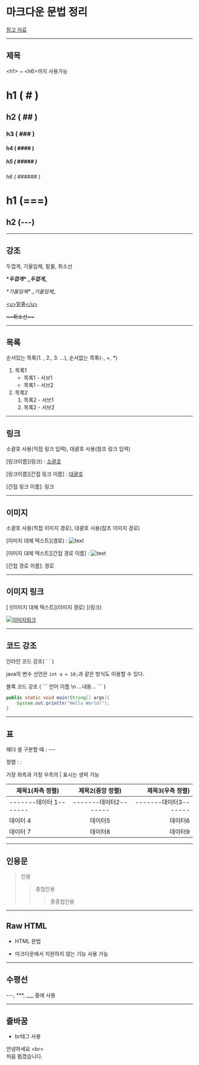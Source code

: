 # 마크다운 문법 정리
[참고 자료](https://heropy.blog/2017/09/30/markdown/)

---
## 제목
\<h1> ~ \<h6>까지 사용가능
# h1 ( # )
## h2 ( ## )
### h3 ( ### )
#### h4 ( #### )
##### h5 ( ##### )
###### h6 ( ###### )
h1 (===)
===
h2 (---)
---
---
## 강조
두껍게, 기울임체, 밑줄, 취소선

**\**두껍게\**** 
__\__두껍게\____

*\*기울임체\**
_\_기울임체\__

<u>\<u>밑줄\</u></u>

~~\~~취소선\~~~~

---


## 목록 
순서있는 목록(1. , 2., 3. ...), 순서없는 목록(-, +, *)

1. 목록1
    - 목록1 - 서브1
    - 목록1 - 서브2
2. 목록2
    1. 목록2 - 서브1
    2. 목록2 - 서브2
---


## 링크
소괄호 사용(직접 링크 입력), 대괄호 사용(참조 링크 입력)

\[링크이름\]\(링크\) : [소괄호](https://www.google.co.kr/)

\[링크이름\]\[간접 링크 이름\] : [대괄호][link]

\[간접 링크 이름\]: 링크

[link]: https://www.google.co.kr/

---

## 이미지
소괄호 사용(직접 이미지 경로), 대괄호 사용(참조 이미지 경로)

\[이미지 대체 텍스트\]\(경로\) : ![text](https://cdn.pixabay.com/photo/2014/05/20/21/25/bird-349035_1280.jpg)

\[이미지 대체 텍스트\]\[간접 경로 이름\] : ![text][image_link]

\[간접 경로 이름\]: 경로

[image_link]: https://cdn.pixabay.com/photo/2014/05/20/21/20/bird-349026_1280.jpg

---

## 이미지 링크
\[ ![이미지 대체 텍스트\]\(이미지 경로\) \]\(링크\)

[![이미지링크](https://cdn.pixabay.com/photo/2015/02/04/08/03/baby-623417_1280.jpg)](https://github.com/)

---

## 코드 강조
인라인 코드 강조( \` \` )

java의 변수 선언은 `int a = 10;`과 같은 방식도 이용할 수 있다.

블록 코드 강조 ( \``` 언어 이름 \n ...내용... \``` )

``` java
public static void main(String[] args){
    System.out.println("Hello World!");
}
```
---

## 표

헤더 셀 구분할 때 : ---

정렬 : :

가장 좌측과 가장 우측의 | 표시는 생략 가능

| 제목1(좌측 정렬) | 제목2(중앙 정렬) | 제목3(우측 정렬) |
|---|:---:|---:|
|-------데이터 1-------|-------데이터2-------|-------데이터3-------|
|데이터 4|데이터5|데이터6|
|데이터 7|데이터8|데이터9|

---

## 인용문
> 인용
>> 중첩인용
>>> 중중첩인용

--- 
## Raw HTML

 - HTML 문법

 - 마크다운에서 지원하지 않는 기능 사용 가능
---
## 수평선

---, ***, ___ 중에 사용

---
## 줄바꿈
- br태그 사용

안녕하세요 \<br\><br> 처음 뵙겠습니다.
